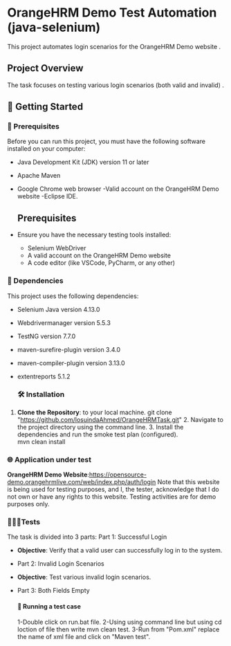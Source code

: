 # OrangeHRM Demo Test Automation (java-selenium) 
This project automates login scenarios for the OrangeHRM Demo website .
## Project Overview
The task focuses on testing various login scenarios (both valid and invalid) . 
## 🚀 Getting Started

### 🚧 Prerequisites
Before you can run this project, you must have the following software installed on your computer:

- Java Development Kit (JDK) version 11 or later
- Apache Maven
- Google Chrome web browser
 -Valid account on the OrangeHRM Demo website
  -Eclipse IDE.

  ## Prerequisites

- Ensure you have the necessary testing tools installed:
  - Selenium WebDriver 
  - A valid account on the OrangeHRM Demo website
  - A code editor (like VSCode, PyCharm, or any other)

### 🔗 Dependencies

This project uses the following dependencies:

- Selenium Java version 4.13.0
- Webdrivermanager version 5.5.3
- TestNG version 7.7.0
- maven-surefire-plugin version 3.4.0
- maven-compiler-plugin version 3.13.0
- extentreports 5.1.2
  
  ### 🛠️ Installation
1. **Clone the Repository**: to your local machine.
     git clone "https://github.com/losuindaAhmed/OrangeHRMTask.git"
    2. Navigate to the project directory using the command line.
    3. Install the dependencies and run the smoke test plan (configured).   
      mvn clean install
### 🌐 Application under test
**OrangeHRM Demo Website**:https://opensource-demo.orangehrmlive.com/web/index.php/auth/login
   Note that this website is being used for testing purposes, and I, the tester, acknowledge that I do not own or have any rights to this website. 
       Testing activities are for demo purposes only.
 ### 👨🏼‍🔬Tests 
 The task is divided into 3 parts:
 Part 1: Successful Login
- **Objective**: Verify that a valid user can successfully log in to the system.
- Part 2: Invalid Login Scenarios
- **Objective**: Test various invalid login scenarios.
- Part 3: Both Fields Empty
  
  #### 🚦 Running a test case
  1-Double click on run.bat file.
  2-Using using command line but using cd loction of file then write mvn clean test.
  3-Run from "Pom.xml" replace the name of xml file and click on "Maven test".
